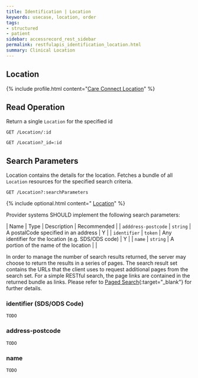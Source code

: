 ```yaml
---
title: Identification | Location
keywords: usecase, location, order
tags:
- structured
- patient
sidebar: accessrecord_rest_sidebar
permalink: restfulapis_identification_location.html
summary: Clinical Location
---
```


## Location ##

{% include profile.html content="[Care Connect Location](http://www.interopen.org/candidate-profiles/care-connect/CareConnect-Location-1.html)" %}

## Read Operation ##

Return a single `Location` for the specified id

```http
GET /Location/:id
```

```http
GET /Location?_id=:id
```

## Search Parameters ##

Location contains the details for the location. Fetches a bundle of all `Location` resources for the specified search criteria.

```http
GET /Location?:searchParameters
```

{% include optional.html content=" [Location](https://www.hl7.org/fhir/DSTU2/location.html#search)" %}

Provider systems SHOULD implement the following search parameters:

| Name | Type | Description | Recommended |
| `adddress-postcode` | `string` | A postalCode specified in an address | Y |
| `identifier` | `token` | 	Any identifier for the location (e.g. SDS/ODS code) | Y |
| `name` | `string` | A portion of the name of the location | |


In order to manage the number of search results returned, the server may choose to return the results in a series of pages. The search result set contains the URLs that the client uses to request additional pages from the search set. For a simple RESTful search, the page links are contained in the returned bundle as links. Please refer to [Paged Search](https://www.hl7.org/fhir/DSTU2/search.html#count){:target="_blank"} for further details.



### identifier (SDS/ODS Code) ###

```
TODO
```

### address-postcode

```
TODO
```

### name ###

```
TODO
```